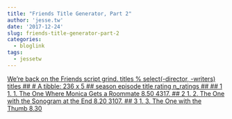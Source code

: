 ```yaml
---
title: "Friends Title Generator, Part 2"
author: 'jesse.tw'
date: '2017-12-24'
slug: friends-title-generator-part-2
categories:
  - bloglink
tags:
  - jessetw
---
```


[We’re back on the Friends script grind. titles % select(-director, -writers) titles ## # A tibble: 236 x 5 ## season episode title rating n_ratings ## ## 1 1. 1. The One Where Monica Gets a Roommate 8.50 4317. ## 2 1. 2. The One with the Sonogram at the End 8.20 3107. ## 3 1. 3. The One with the Thumb 8.30<i class="fas fa-external-link-alt"></i>](https://jesse.tw/post/friends-title-generator-2/)

